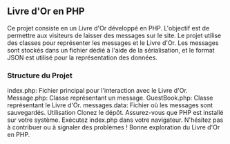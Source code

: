 ## Livre d'Or en PHP
Ce projet consiste en un Livre d'Or développé en PHP. L'objectif est de permettre aux visiteurs de laisser des messages sur le site. Le projet utilise des classes pour représenter les messages et le Livre d'Or. Les messages sont stockés dans un fichier dédié à l'aide de la sérialisation, et le format JSON est utilisé pour la représentation des données.

### Structure du Projet
index.php: Fichier principal pour l'interaction avec le Livre d'Or.
Message.php: Classe représentant un message.
GuestBook.php: Classe représentant le Livre d'Or.
messages.data: Fichier où les messages sont sauvegardés.
Utilisation
Clonez le dépôt.
Assurez-vous que PHP est installé sur votre système.
Exécutez index.php dans votre navigateur.
N'hésitez pas à contribuer ou à signaler des problèmes ! Bonne exploration du Livre d'Or en PHP.
